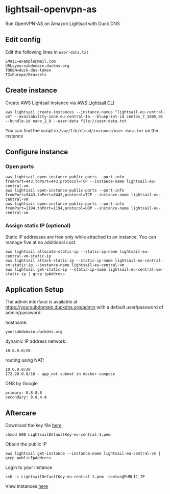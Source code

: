 # lightsail-openvpn-as
Run OpenVPN-AS on Amazon Lightsail with Duck DNS

## Edit config
Edit the following lines in `user-data.txt` 
```
EMAIL=example@mail.com
URL=yoursubdomain.duckns.org
TOKEN=duck-dns-token
TZ=Europe/Brussels
```

## Create instance
Create AWS Lightsail instance via [AWS Lightsail CLI](https://docs.aws.amazon.com/cli/latest/reference/lightsail/index.html "AWS Lightsail CLI")
```
aws lightsail create-instances --instance-names "lightsail-eu-central-vm" --availability-zone eu-central-1a --blueprint-id centos_7_1805_01 --bundle-id nano_2_0 --user-data file://user-data.txt
```
You can find the script in `/var/lib/cloud/instance/user-data.txt` on the instance

## Configure instance
### Open ports
```
aws lightsail open-instance-public-ports --port-info fromPort=443,toPort=443,protocol=TCP --instance-name lightsail-eu-central-vm
aws lightsail open-instance-public-ports --port-info fromPort=9443,toPort=9443,protocol=TCP --instance-name lightsail-eu-central-vm
aws lightsail open-instance-public-ports --port-info fromPort=1194,toPort=1194,protocol=UDP --instance-name lightsail-eu-central-vm
```
### Assign static IP (optional)
Static IP addresses are free only while attached to an instance. You can manage five at no additional cost.
```
aws lightsail allocate-static-ip --static-ip-name lightsail-eu-central-vm-static-ip
aws lightsail attach-static-ip --static-ip-name lightsail-eu-central-vm-static-ip --instance-name lightsail-eu-central-vm
aws lightsail get-static-ip --static-ip-name lightsail-eu-central-vm-static-ip | grep ipAddress
```

## Application Setup
The admin interface is available at https://yoursubdomain.duckdns.org/admin with a default user/password of admin/password

hostname:
```
yoursubdomain.duckdns.org
```

dynamic IP address network:
```
10.0.0.0/20
```

routing using NAT:
```
10.0.0.0/20
172.20.0.0/16 - app_net subnet in docker-compose
```

DNS by Google
```
primary: 8.8.8.8
secondary: 8.8.4.4
```

## Aftercare
Download the key file [here](https://lightsail.aws.amazon.com/ls/webapp/account/keys "AWS Lightsail keys")
```
chmod 600 LightsailDefaultKey-eu-central-1.pem 
```
Obtain the public IP
```
aws lightsail get-instance --instance-name lightsail-eu-central-vm | grep publicIpAddress
```
Login to your instance
```
ssh -i LightsailDefaultKey-eu-central-1.pem  centos@PUBLIC_IP
```
View instances [here](https://lightsail.aws.amazon.com/ls/webapp/home/instances "View instances")


